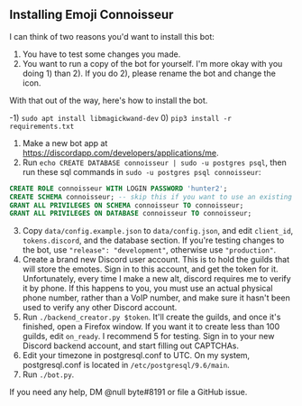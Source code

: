 ## Installing Emoji Connoisseur

I can think of two reasons you'd want to install this bot:
1. You have to test some changes you made.
2. You want to run a copy of the bot for yourself.
I'm more okay with you doing 1) than 2). If you do 2), please rename the bot and change the icon.

With that out of the way, here's how to install the bot.

-1) `sudo apt install libmagickwand-dev`
0) `pip3 install -r requirements.txt`
1) Make a new bot app at https://discordapp.com/developers/applications/me.
2) Run `echo CREATE DATABASE connoisseur | sudo -u postgres psql`, then run these sql commands in
`sudo -u postgres psql connoisseur`:
```sql
CREATE ROLE connoisseur WITH LOGIN PASSWORD 'hunter2';
CREATE SCHEMA connoisseur; -- skip this if you want to use an existing schema
GRANT ALL PRIVILEGES ON SCHEMA connoisseur TO connoisseur;
GRANT ALL PRIVILEGES ON DATABASE connoisseur TO connoisseur;
```
3) Copy `data/config.example.json` to `data/config.json`,
and edit `client_id`, `tokens.discord`, and the database section.
If you're testing changes to the bot, use `"release": "development"`, otherwise use `"production"`.
4) Create a brand new Discord user account. This is to hold the guilds that will store the emotes.
Sign in to this account, and get the token for it.
Unfortunately, every time I make a new alt, discord requires me to verify it by phone.
If this happens to you, you must use an actual physical phone number, rather than a VoIP number,
and make sure it hasn't been used to verify any other Discord account.
5) Run `./backend_creator.py $token`.
It'll create the guilds, and once it's finished, open a Firefox window.
If you want it to create less than 100 guilds, edit `on_ready`. I recommend 5 for testing.
Sign in to your new Discord backend account, and start filling out CAPTCHAs.
6) Edit your timezone in postgresql.conf to UTC.
On my system, postgresql.conf is located in `/etc/postgresql/9.6/main`.
6) Run `./bot.py`.

If you need any help, DM @null byte#8191 or file a GitHub issue.
